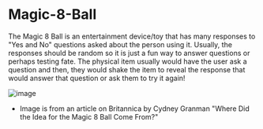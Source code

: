 # Magic-8-Ball

The Magic 8 Ball is an entertainment device/toy that has many responses to "Yes and No" questions asked about the person using it. Usually, the responses should be random so it is just a fun way to answer questions or perhaps testing fate. The physical item usually would have the user ask a question and then, they would shake the item to reveal the response that would answer that question or ask them to try it again!

![image](https://github.com/TommyLe3825/Magic-8-Ball/assets/54484078/b2a8e8bb-a067-4cd1-a6eb-299dad2ae04f)

* Image is from an article on Britannica by Cydney Granman "Where Did the Idea for the Magic 8 Ball Come From?"

